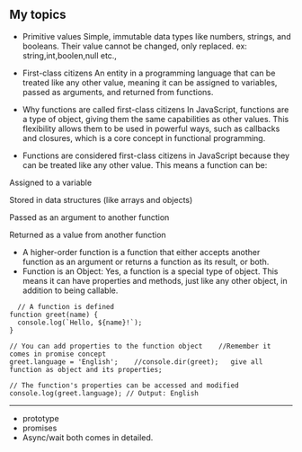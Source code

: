 ## My topics

* Primitive values
Simple, immutable data types like numbers, strings, and booleans. Their value cannot be changed, only replaced. ex: string,int,boolen,null etc.,


* First-class citizens
An entity in a programming language that can be treated like any other value, meaning it can be assigned to variables, passed as arguments, and returned from functions. 


* Why functions are called first-class citizens
In JavaScript, functions are a type of object, giving them the same capabilities as other values. This flexibility allows them to be used in powerful ways, such as callbacks and closures, which is a core concept in functional programming.

* Functions are considered first-class citizens in JavaScript because they can be treated like any other value. This means a function can be:

Assigned to a variable

Stored in data structures (like arrays and objects)

Passed as an argument to another function

Returned as a value from another function 


* A higher-order function is a function that either accepts another function as an argument or returns a function as its result, or both.
* Function is an Object: Yes, a function is a special type of object. This means it can have properties and methods, just like any other object, in addition to being callable.
```
  // A function is defined
function greet(name) {
  console.log(`Hello, ${name}!`);
}

// You can add properties to the function object    //Remember it comes in promise concept
greet.language = 'English';    //console.dir(greet);   give all function as object and its properties;

// The function's properties can be accessed and modified
console.log(greet.language); // Output: English
```
-----------------------------------------
* prototype 
* promises
* Async/wait   both comes in detailed.
